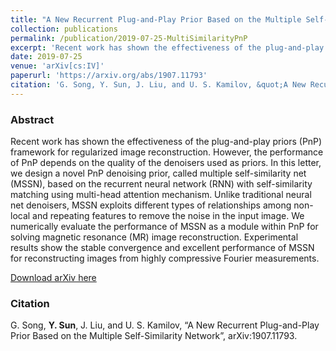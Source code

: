 ```yaml
---
title: "A New Recurrent Plug-and-Play Prior Based on the Multiple Self-Similarity Network"
collection: publications
permalink: /publication/2019-07-25-MultiSimilarityPnP
excerpt: 'Recent work has shown the effectiveness of the plug-and-play priors (PnP) framework for regularized image reconstruction. However, the performance of PnP depends on the quality of the denoisers used as priors. In this letter, we design a novel PnP denoising prior, called multiple self-similarity net (MSSN), based on the recurrent neural network (RNN) with self-similarity matching using multi-head attention mechanism. Unlike traditional neural net denoisers, MSSN exploits different types of relationships among non-local and repeating features to remove the noise in the input image. We numerically evaluate the performance of MSSN as a module within PnP for solving magnetic resonance (MR) image reconstruction. Experimental results show the stable convergence and excellent performance of MSSN for reconstructing images from highly compressive Fourier measurements.'
date: 2019-07-25
venue: 'arXiv[cs:IV]'
paperurl: 'https://arxiv.org/abs/1907.11793'
citation: 'G. Song, Y. Sun, J. Liu, and U. S. Kamilov, &quot;A New Recurrent Plug-and-Play Prior Based on the Multiple Self-Similarity Network&quot;'
---
```


### Abstract
Recent work has shown the effectiveness of the plug-and-play priors (PnP) framework for regularized image reconstruction. However, the performance of PnP depends on the quality of the denoisers used as priors. In this letter, we design a novel PnP denoising prior, called multiple self-similarity net (MSSN), based on the recurrent neural network (RNN) with self-similarity matching using multi-head attention mechanism. Unlike traditional neural net denoisers, MSSN exploits different types of relationships among non-local and repeating features to remove the noise in the input image. We numerically evaluate the performance of MSSN as a module within PnP for solving magnetic resonance (MR) image reconstruction. Experimental results show the stable convergence and excellent performance of MSSN for reconstructing images from highly compressive Fourier measurements.

[Download arXiv here](https://arxiv.org/abs/1907.11793)

### Citation
G. Song, __Y. Sun__, J. Liu, and U. S. Kamilov, “A New Recurrent Plug-and-Play Prior Based on the Multiple Self-Similarity Network”, arXiv:1907.11793.
